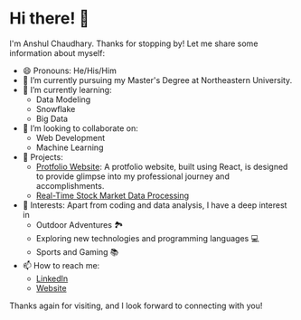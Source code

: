 # Hi there! 👋
I'm Anshul Chaudhary. Thanks for stopping by! Let me share some information about myself:

- 😄 Pronouns: He/His/Him
- 🔭 I’m currently pursuing my Master's Degree at Northeastern University.
- 🌱 I’m currently learning:
  - Data Modeling
  - Snowflake
  - Big Data
- 👯 I’m looking to collaborate on:
  - Web Development
  - Machine Learning
- 🚀 Projects:
  - [Protfolio Website](https://github.com/ChaudharyAnshul/Anshul_Personal_Website): A protfolio website, built using React, is designed to provide glimpse into my professional journey and accomplishments.
  - [Real-Time Stock Market Data Processing](https://github.com/ChaudharyAnshul/Stock-Market-Real-Time-Data)
- 🌟 Interests: Apart from coding and data analysis, I have a deep interest in
  - Outdoor Adventures 🏞️
  - Exploring new technologies and programming languages 💻
  - Sports and Gaming 📚
- 📫 How to reach me:
  - [LinkedIn](https://www.linkedin.com/in/chaudharyanshul/)
  - [Website](https://chaudharyanshul.com/)

Thanks again for visiting, and I look forward to connecting with you!

